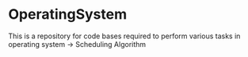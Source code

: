 # OperatingSystem

This is a repository for code bases required to perform various tasks in operating system
-> Scheduling Algorithm

